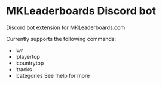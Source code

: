# MKLeaderboards Discord bot

Discord bot extension for MKLeaderboards.com

Currently supports the following commands:
- !wr
- !playertop
- !countrytop
- !tracks
- !categories
See !help for more
